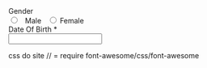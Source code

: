 <div class="form-group">
  <label class="control-label col-md-3 col-sm-3 col-xs-12">Gender</label>
  <div class="col-md-6 col-sm-6 col-xs-12">
    <div id="gender" class="btn-group" data-toggle="buttons">
      <label class="btn btn-default" data-toggle-class="btn-primary" data-toggle-passive-class="btn-default">
        <input type="radio" name="gender" value="male" data-parsley-multiple="gender"> &nbsp; Male &nbsp;
      </label>
      <label class="btn btn-primary" data-toggle-class="btn-primary" data-toggle-passive-class="btn-default">
        <input type="radio" name="gender" value="female" data-parsley-multiple="gender"> Female
      </label>
    </div>
</div>


<div class="form-group">
                        <label class="control-label col-md-3 col-sm-3 col-xs-12">Date Of Birth <span class="required">*</span>
                        </label>
                        <div class="col-md-6 col-sm-6 col-xs-12">
                          <input id="birthday" class="date-picker form-control col-md-7 col-xs-12" required="required" type="text">
                        </div>
                      </div>


css do site
// = require font-awesome/css/font-awesome
